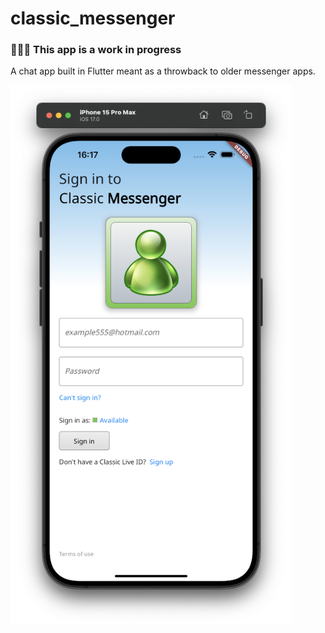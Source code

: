 # classic_messenger

### 🚧🧱🔨 This app is a work in progress

A chat app built in Flutter meant as a throwback to older messenger apps.

<img src='./docs/assets/login_page.png' alt='Login page' width=450 />
